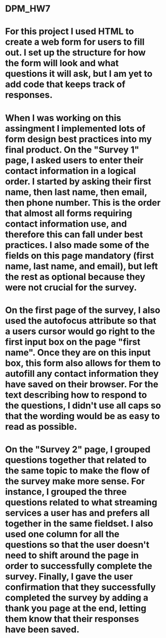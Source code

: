 # DPM_HW7

# For this project I used HTML to create a web form for users to fill out. I set up the structure for how the form will look and what questions it will ask, but I am yet to add code that keeps track of responses.

# When I was working on this assingment I implemented lots of form design best practices into my final product. On the "Survey 1" page, I asked users to enter their contact information in a logical order. I started by asking their first name, then last name, then email, then phone number. This is the order that almost all forms requiring contact information use, and therefore this can fall under best practices. I also made some of the fields on this page mandatory (first name, last name, and email), but left the rest as optional because they were not crucial for the survey.

# On the first page of the survey, I also used the autofocus attribute so that a users cursor would go right to the first input box on the page "first name". Once they are on this input box, this form also allows for them to autofill any contact information they have saved on their browser. For the text describing how to respond to the questions, I didn't use all caps so that the wording would be as easy to read as possible.

# On the "Survey 2" page, I grouped questions together that related to the same topic to make the flow of the survey make more sense. For instance, I grouped the three questions related to what streaming services a user has and prefers all together in the same fieldset. I also used one column for all the questions so that the user doesn't need to shift around the page in order to successfully complete the survey. Finally, I gave the user confirmation that they successfully completed the survey by adding a thank you page at the end, letting them know that their responses have been saved.
